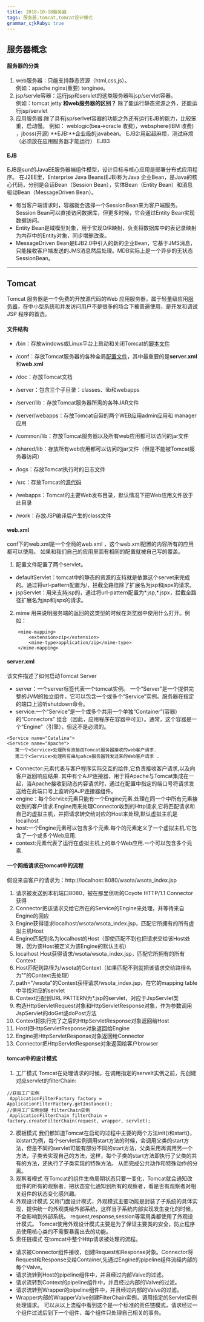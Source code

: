 ```yaml
---
title: 2018-10-18服务器 
tags: 服务器,tomcat,tomcat设计模式
grammar_cjkRuby: true
---
```

## 服务器概念
#### 服务器的分类
 1. web服务器：只能支持静态资源（html,css,js）。   
例如：apache   nginx(重要)  tenginee。
2. jsp/servle容器：运行jsp和servlet的这类服务器叫jsp/servlet容器。  
 例如：tomcat jetty
**和web服务器的区别？**  除了能运行静态资源之外，还能运行jsp/servlet
3. 应用服务器:除了具有jsp/serlvet容器的功能之外还有运行EJB的能力，比较笨重，启动慢。
例如： weblogic(bea->oracle 收费)，websphere(IBM 收费) ，jboss(开源)
**EJB:**企业级的javabean。
EJB2:用起超麻烦，测试麻烦  （必须放在应用服务器才能运行）
EJB3

#### EJB
EJB是sun的JavaEE服务器端组件模型，设计目标与核心应用是部署分布式应用程序。
在J2EE里，Enterprise Java Beans(EJB)称为Java 企业Bean，是Java的核心代码，分别是会话Bean（Session Bean），实体Bean（Entity Bean）和消息驱动Bean（MessageDriven Bean）。
- 每当客户端请求时，容器就会选择一个SessionBean来为客户端服务。Session Bean可以直接访问数据库，但更多时候，它会通过Entity Bean实现数据访问。
- Entity Bean是域模型对象，用于实现O/R映射，负责将数据库中的表记录映射为内存中的Entity对象，同步增删改查。
- MessageDriven Bean是EJB2.0中引入的新的企业Bean，它基于JMS消息，只能接收客户端发送的JMS消息然后处理。MDB实际上是一个异步的无状态SessionBean。
*********
## Tomcat
Tomcat 服务器是一个免费的开放源代码的Web 应用服务器，属于轻量级应用[服务器](https://baike.baidu.com/item/%E6%9C%8D%E5%8A%A1%E5%99%A8)，在中小型系统和并发访问用户不是很多的场合下被普遍使用，是开发和调试JSP 程序的首选。

#### 文件结构
 - /bin：存放windows或Linux平台上启动和关闭Tomcat的[脚本文件](https://baike.baidu.com/item/%E8%84%9A%E6%9C%AC%E6%96%87%E4%BB%B6)

 - /conf：存放Tomcat服务器的各种全局[配置文件](https://baike.baidu.com/item/%E9%85%8D%E7%BD%AE%E6%96%87%E4%BB%B6)，其中最重要的是**server.xml**和**web.xml**

 - /doc：存放Tomcat文档

 - /server：包含三个子目录：classes、lib和webapps

 - /server/lib：存放Tomcat服务器所需的各种JAR文件

 - /server/webapps：存放Tomcat自带的两个WEB应用admin应用和 manager应用

 - /common/lib：存放Tomcat服务器以及所有web应用都可以访问的jar文件

 - /shared/lib：存放所有web应用都可以访问的jar文件（但是不能被Tomcat服务器访问）

 - /logs：存放Tomcat执行时的日志文件

 - /src：存放Tomcat的[源代码](https://baike.baidu.com/item/%E6%BA%90%E4%BB%A3%E7%A0%81)

 - /webapps：Tomcat的主要Web发布目录，默认情况下把Web应用文件放于此目录

 - /work：存放JSP编译后产生的class文件



#### web.xml
conf下的web.xml是一个全局的web.xml ，这个web.xml配置的内容所有的应用都可以使用。 如果和我们自己的应用里面有相同的配置就被自己写的覆盖。
1. 配置文件配置了两个servlet。
- defaultServlet：tomcat中的静态的资源的支持就是依靠这个servet来完成的。通过将url-pattern配置为/，拦截全路径除了扩展名为jsp和jspx的请求。
- jspServlet：用来支持jsp的，通过将url-pattern配置为\*.jsp,\*.jspx，拦截全路径扩展名为jsp和jspx的请求。

2. mime 用来说明服务端的返回的这类型的时候在浏览器中使用什么打开。例如：
```
    <mime-mapping>
        <extension>zip</extension>
        <mime-type>application/zip</mime-type>
    </mime-mapping>
```
#### server.xml
该文件描述了如何启动Tomcat Server 
- server：一个server标签代表一个tomcat实例。 一个“Server”是一个提供完整的JVM的独立组件，它可以包含一个或多个“Service”实例。服务器在指定的端口上监听shutdown命令。
-  service:一个“Service”是一个或多个共用一个单独“Container”(容器)的“Connectors” 组合（因此，应用程序在容器中可见）。通常，这个容器是一个“Engine”（引擎），但这不是必须的。
```
<Service name="Catalina">
<Service name="Apache">
   第一个<Service>处理所有直接由Tomcat服务器接收的web客户请求.
   第二个<Service>处理所有由Apahce服务器转发过来的Web客户请求 .
```
- Connector:<Connector>元素代表与客户程序实际交互的给件,它负责接收客户请求,以及向客户返回响应结果. 其中有个AJP连接器，用于将Apache与Tomcat集成在一起，当Apache接收到动态内容请求时，通过在配置中指定的端口号将请求发送给在此端口号上监听的AJP连接器组件。
- engine：每个Service元素只能有一个Engine元素.处理在同一个<Service>中所有<Connector>元素接收到的客户请求.Engine用来处理Connector收到的Http请求,它将匹配请求和自己的虚拟主机，并把请求转交给对应的Host来处理,默认虚拟主机是localhost
- host:一个Engine元素可以包含多个<Host>元素.每个<Host>的元素定义了一个虚拟主机.它包含了一个或多个Web应用.
- context:<Context>元素代表了运行在虚拟主机上的单个Web应用.一个<Host>可以包含多个<Context>元素.

#### 一个网络请求在tomcat中的流程
假设来自客户的请求为：http://localhost:8080/wsota/wsota_index.jsp
1. 请求被发送到本机端口8080，被在那里侦听的Coyote HTTP/1.1 Connector获得
2. Connector把该请求交给它所在的Service的Engine来处理，并等待来自Engine的回应
3. Engine获得请求localhost/wsota/wsota_index.jsp，匹配它所拥有的所有虚拟主机Host
4. Engine匹配到名为localhost的Host（即使匹配不到也把请求交给该Host处理，因为该Host被定义为该Engine的默认主机）
5. localhost Host获得请求/wsota/wsota_index.jsp，匹配它所拥有的所有Context
6. Host匹配到路径为/wsota的Context（如果匹配不到就把该请求交给路径名为""的Context去处理）
7. path="/wsota"的Context获得请求/wsota_index.jsp，在它的mapping table中寻找对应的servlet
8. Context匹配到URL PATTERN为*.jsp的servlet，对应于JspServlet类
9. 构造HttpServletRequest对象和HttpServletResponse对象，作为参数调用JspServlet的doGet或doPost方法
10. Context把执行完了之后的HttpServletResponse对象返回给Host
11. Host把HttpServletResponse对象返回给Engine
12. Engine把HttpServletResponse对象返回给Connector
13. Connector把HttpServletResponse对象返回给客户browser

#### tomcat中的设计模式
1. 工厂模式
Tomcat在处理请求的时候，在调用指定的servelt实例之前，先创建对应servlet的filterChain:
```
//获取工厂实例
 ApplicationFilterFactory factory = ApplicationFilterFactory.getInstance();
//使用工厂实例创建 filterChain实例
 ApplicationFilterChain filterChain = factory.createFilterChain(request, wrapper, servlet);
```
2. 模板模式
我们都知道Tomcat在启动的过程中主要的两个方法init()和start()，以start为例，每个servlet实例调用start方法的时候，会调用父类的start方法，但是不同的servlet可能有部分不同的start方法，父类采用再调用另一个方法，子类去实现自己的方法，这样，每个子类的start方法即执行了父类的共有的方法，还执行了子类实现的特殊方法。
从而完成公共动作和特殊动作的分离。
3. 观察者模式
在Tomcat的组件生命周期状态只要一变化，Tomcat就会通知改组件的所有的观察者，把状态变化通知到所有的观察者，看是否有观察者对相关组件的状态变化感兴趣。
4. 外观设计模式
又称门面设计模式，外观模式主要功能是封装了子系统的具体实现，提供统一的外观类给外部系统，这样当子系统内部实现发生变化的时候，不会影响到外部系统。
request,response,session等常用类都使用了外观设计模式。
Tomcat使用外观设计模式主要是为了保证主要类的安全，防止程序员使用核心类的不需要暴露出去的功能。
5. 责任链模式
在tomcat中整个Http请求被处理的流程。
- 请求被Connector组件接收，创建Request和Response对象。Connector将Request和Response交给Container,先通过Engine的pipeline组件流经内部的每个Valve。
- 请求流转到Host的pipeline组件中，并且经过内部Valve的过滤。
- 请求流转到Context的pipeline组件中，并且经过内部的Valve的过滤。
- 请求流转到Wrapper的pipeline组件中，并且经过内部的Valve的过滤。
- Wrapper内部的WrapperValve创建FilterChain实例，调用指定的Servlet实例处理请求。
可以从以上流程中看到这个是一个标准的责任链模式，请求经过一个组件过滤后到下一个组件，每个组件只处理自己相关的事务。




